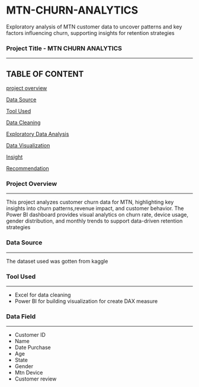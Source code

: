 # MTN-CHURN-ANALYTICS
Exploratory analysis of MTN customer data to uncover patterns and key factors influencing churn, supporting insights for retention strategies

### Project Title - MTN CHURN ANALYTICS
---
TABLE OF CONTENT
---

[project overview](#project-overview)

[Data Source](#Data-Source)

[Tool Used](#Tool-used)

[Data Cleaning](Data-cleaning)

[Exploratory Data Analysis](#Exploratory-Data-Analysis)

[Data Visualization](#Data-Visualization)

[Insight](#Insight)

[Recommendation](#Recommendation)

### Project Overview
---
This project analyzes customer churn data for MTN, highlighting key insights into churn patterns,revenue impact, and customer behavior. The Power BI dashboard provides visual analytics on churn rate, device usage, gender distribution, and monthly trends to support data-driven retention strategies

### Data Source
---
The dataset used  was gotten from kaggle

### Tool Used
---
- Excel
  for data cleaning
- Power BI
  for building visualization
  for create DAX measure
  
### Data Field
---
- Customer ID
- Name
- Date Purchase
- Age
- State
- Gender
- Mtn Device
- Customer review

